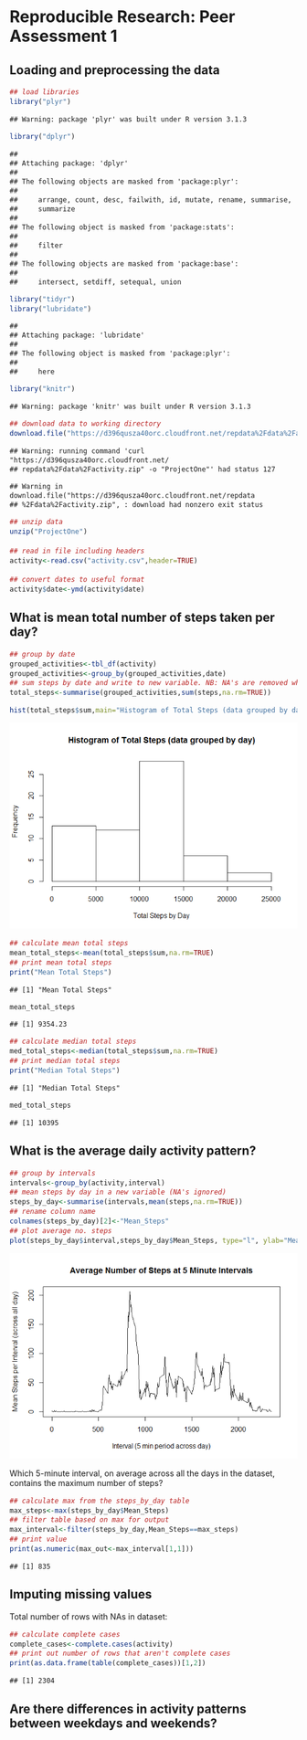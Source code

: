 # Reproducible Research: Peer Assessment 1


## Loading and preprocessing the data


```r
## load libraries
library("plyr")
```

```
## Warning: package 'plyr' was built under R version 3.1.3
```

```r
library("dplyr")
```

```
## 
## Attaching package: 'dplyr'
## 
## The following objects are masked from 'package:plyr':
## 
##     arrange, count, desc, failwith, id, mutate, rename, summarise,
##     summarize
## 
## The following object is masked from 'package:stats':
## 
##     filter
## 
## The following objects are masked from 'package:base':
## 
##     intersect, setdiff, setequal, union
```

```r
library("tidyr")
library("lubridate")
```

```
## 
## Attaching package: 'lubridate'
## 
## The following object is masked from 'package:plyr':
## 
##     here
```

```r
library("knitr")
```

```
## Warning: package 'knitr' was built under R version 3.1.3
```

```r
## download data to working directory
download.file("https://d396qusza40orc.cloudfront.net/repdata%2Fdata%2Factivity.zip","ProjectOne",method="curl")
```

```
## Warning: running command 'curl "https://d396qusza40orc.cloudfront.net/
## repdata%2Fdata%2Factivity.zip" -o "ProjectOne"' had status 127
```

```
## Warning in download.file("https://d396qusza40orc.cloudfront.net/repdata
## %2Fdata%2Factivity.zip", : download had nonzero exit status
```

```r
## unzip data
unzip("ProjectOne")

## read in file including headers
activity<-read.csv("activity.csv",header=TRUE)

## convert dates to useful format
activity$date<-ymd(activity$date)
```



## What is mean total number of steps taken per day?


```r
## group by date
grouped_activities<-tbl_df(activity)
grouped_activities<-group_by(grouped_activities,date)
## sum steps by date and write to new variable. NB: NA's are removed when calling sum function
total_steps<-summarise(grouped_activities,sum(steps,na.rm=TRUE))
```


```r
hist(total_steps$sum,main="Histogram of Total Steps (data grouped by day)",xlab="Total Steps by Day")
```

![](PA1_template_files/figure-html/unnamed-chunk-3-1.png) 


```r
## calculate mean total steps
mean_total_steps<-mean(total_steps$sum,na.rm=TRUE)
## print mean total steps
print("Mean Total Steps")
```

```
## [1] "Mean Total Steps"
```

```r
mean_total_steps
```

```
## [1] 9354.23
```

```r
## calculate median total steps
med_total_steps<-median(total_steps$sum,na.rm=TRUE)
## print median total steps
print("Median Total Steps")
```

```
## [1] "Median Total Steps"
```

```r
med_total_steps
```

```
## [1] 10395
```



## What is the average daily activity pattern?

```r
## group by intervals
intervals<-group_by(activity,interval)
## mean steps by day in a new variable (NA's ignored)
steps_by_day<-summarise(intervals,mean(steps,na.rm=TRUE))
## rename column name
colnames(steps_by_day)[2]<-"Mean_Steps"
## plot average no. steps
plot(steps_by_day$interval,steps_by_day$Mean_Steps, type="l", ylab="Mean Steps per Interval (across all day)",xlab="Interval (5 min period across day)",main="Average Number of Steps at 5 Minute Intervals")
```

![](PA1_template_files/figure-html/unnamed-chunk-5-1.png) 

Which 5-minute interval, on average across all the days in the dataset, contains the maximum number of steps?

```r
## calculate max from the steps_by_day table
max_steps<-max(steps_by_day$Mean_Steps)
## filter table based on max for output
max_interval<-filter(steps_by_day,Mean_Steps==max_steps)
## print value
print(as.numeric(max_out<-max_interval[1,1]))
```

```
## [1] 835
```



## Imputing missing values

Total number of rows with NAs in dataset:


```r
## calculate complete cases
complete_cases<-complete.cases(activity)
## print out number of rows that aren't complete cases
print(as.data.frame(table(complete_cases))[1,2])
```

```
## [1] 2304
```




## Are there differences in activity patterns between weekdays and weekends?
